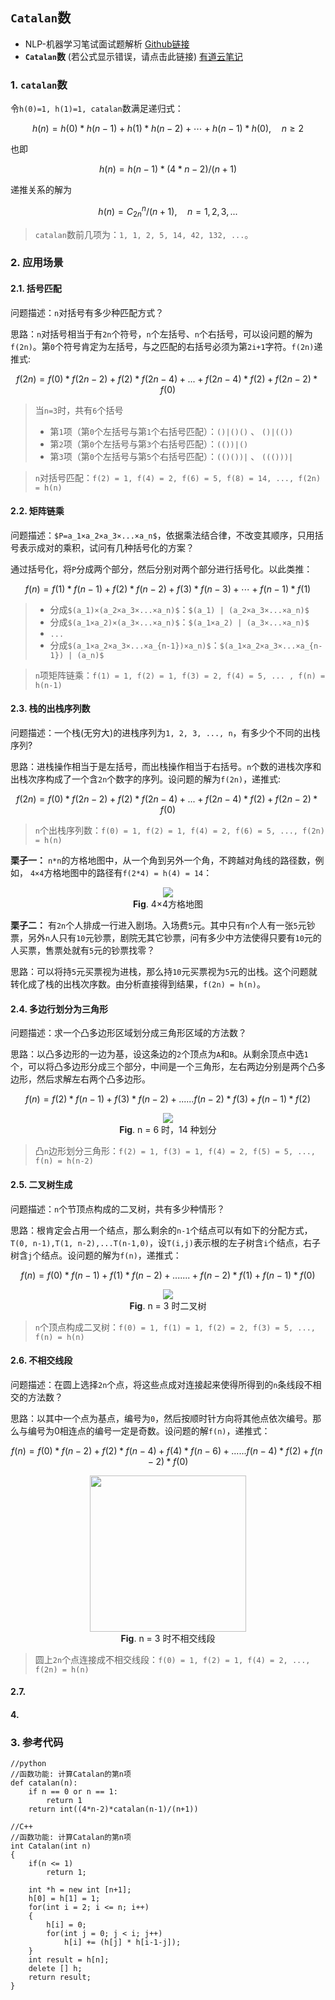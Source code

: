 ## `Catalan`数

- NLP-机器学习笔试面试题解析 [Github链接](https://github.com/WerterHong/Machine-Learning-Algorithm-NLP/)
- **`Catalan`数** (若公式显示错误，请点击此链接) [有道云笔记](http://note.youdao.com/noteshare?id=5c6ae60b514050b24e55ed6806078f30&sub=B03126AC31654928A3BD20A310872FAA)

### 1. `catalan`数

令`h(0)=1, h(1)=1, catalan`数满足递归式：

```math
h(n)=h(0)*h(n-1)+h(1)*h(n-2)+ \cdots +h(n-1)*h(0), \quad n \geq 2
```
也即

```math
h(n)=h(n-1)*(4*n-2)/(n+1)
```
递推关系的解为

```math
h(n)=C^n_{2n}/(n+1), \quad n=1,2,3,...
```
> `catalan`数前几项为：`1, 1, 2, 5, 14, 42, 132, ...`。

### 2. 应用场景

#### 2.1. 括号匹配

问题描述：`n`对括号有多少种匹配方式？

思路：`n`对括号相当于有`2n`个符号，`n`个左括号、`n`个右括号，可以设问题的解为`f(2n)`。第`0`个符号肯定为左括号，与之匹配的右括号必须为第`2i+1`字符。`f(2n)`递推式:

```math
f(2n) = f(0)*f(2n-2) + f(2)*f(2n - 4) + ... + f(2n - 4)*f(2) + f(2n-2)*f(0)
```
> 当`n=3`时，共有`6`个括号
> - 第`1`项（第`0`个左括号与第`1`个右括号匹配）：`()|()()` 、 `()|(())`
> - 第`2`项（第`0`个左括号与第`3`个右括号匹配）：`(())|()`
> - 第`3`项（第`0`个左括号与第`5`个右括号匹配）：`(()())|` 、 `((()))|`

> `n`对括号匹配：`f(2) = 1, f(4) = 2, f(6) = 5, f(8) = 14, ..., f(2n) = h(n)`

#### 2.2. 矩阵链乘

问题描述：`$P=a_1×a_2×a_3×...×a_n$`，依据乘法结合律，不改变其顺序，只用括号表示成对的乘积，试问有几种括号化的方案？

通过括号化，将`P`分成两个部分，然后分别对两个部分进行括号化。以此类推：

```math
f(n) = f(1)*f(n-1) + f(2)*f(n-2) + f(3)*f(n-3) + \cdots + f(n-1)*f(1)
```
> - 分成`$(a_1)×(a_2×a_3×...×a_n)$`：`$(a_1) | (a_2×a_3×...×a_n)$`
> - 分成`$(a_1×a_2)×(a_3×...×a_n)$`：`$(a_1×a_2) | (a_3×...×a_n)$`
> - `...`
> - 分成`$(a_1×a_2×a_3×...×a_{n-1})×a_n)$`：`$(a_1×a_2×a_3×...×a_{n-1}) | (a_n)$`

> `n`项矩阵链乘：`f(1) = 1, f(2) = 1, f(3) = 2, f(4) = 5, ... , f(n) = h(n-1)`

#### 2.3. 栈的出栈序列数

问题描述：一个栈(无穷大)的进栈序列为`1, 2, 3, ..., n`，有多少个不同的出栈序列?

思路：进栈操作相当于是左括号，而出栈操作相当于右括号。`n`个数的进栈次序和出栈次序构成了一个含`2n`个数字的序列。设问题的解为`f(2n)`，递推式:

```math
f(2n) = f(0)*f(2n-2) + f(2)*f(2n - 4) + ... + f(2n - 4)*f(2) + f(2n-2)*f(0)
```

> `n`个出栈序列数：`f(0) = 1, f(2) = 1, f(4) = 2, f(6) = 5, ..., f(2n) = h(n)`

**栗子一：** `n*n`的方格地图中，从一个角到另外一个角，不跨越对角线的路径数，例如， `4×4`方格地图中的路径有`f(2*4) = h(4) = 14`：

<p align="center">
    <img src="https://note.youdao.com/yws/public/resource/7dfe537f8298cea2d3a1d64dbcddb10d/E849937A56064F82ADA471ABA7C11665?ynotemdtimestamp=1566806757550" />
    <br />
    <strong>Fig</strong>. 4×4方格地图
</p>

**栗子二：** 有`2n`个人排成一行进入剧场。入场费`5`元。其中只有`n`个人有一张`5`元钞票，另外`n`人只有`10`元钞票，剧院无其它钞票，问有多少中方法使得只要有`10`元的人买票，售票处就有`5`元的钞票找零？

思路：可以将持`5`元买票视为进栈，那么持`10`元买票视为`5`元的出栈。这个问题就转化成了栈的出栈次序数。由分析直接得到结果，`f(2n) = h(n)`。

#### 2.4. 多边行划分为三角形

问题描述：求一个凸多边形区域划分成三角形区域的方法数？

思路：以凸多边形的一边为基，设这条边的`2`个顶点为`A`和`B`。从剩余顶点中选`1`个，可以将凸多边形分成三个部分，中间是一个三角形，左右两边分别是两个凸多边形，然后求解左右两个凸多边形。

```math
f(n) = f(2)*f(n-1) + f(3)*f(n-2) + ......f(n-2)*f(3) + f(n-1)*f(2)
```

<p align="center">
    <img src="https://note.youdao.com/yws/public/resource/7dfe537f8298cea2d3a1d64dbcddb10d/98D614C7A5ED4D3495B9EE1C751754D1?ynotemdtimestamp=1566806757550" />
    <br />
    <strong>Fig</strong>. n = 6 时，14 种划分
</p>

> 凸`n`边形划分三角形：`f(2) = 1, f(3) = 1, f(4) = 2, f(5) = 5, ..., f(n) = h(n-2)`

#### 2.5. 二叉树生成

问题描述：`n`个节顶点构成的二叉树，共有多少种情形？

思路：根肯定会占用一个结点，那么剩余的`n-1`个结点可以有如下的分配方式，`T(0, n-1),T(1, n-2),...T(n-1,0)`，设`T(i,j)`表示根的左子树含`i`个结点，右子树含`j`个结点。设问题的解为`f(n)`，递推式：
```math
f(n) = f(0)*f(n-1) + f(1)*f(n-2) + .......+ f(n-2)*f(1) + f(n-1)*f(0)
```

<p align="center">
    <img src="https://note.youdao.com/yws/public/resource/7dfe537f8298cea2d3a1d64dbcddb10d/CD1E9CBE1AE5457EA8E76D8AA095E8F9?ynotemdtimestamp=1566806757550" />
    <br />
    <strong>Fig</strong>. n = 3 时二叉树
</p>

> `n`个顶点构成二叉树：`f(0) = 1, f(1) = 1, f(2) = 2, f(3) = 5, ..., f(n) = h(n)`

#### 2.6. 不相交线段

问题描述：在圆上选择`2n`个点，将这些点成对连接起来使得所得到的`n`条线段不相交的方法数？

思路：以其中一个点为基点，编号为`0`，然后按顺时针方向将其他点依次编号。那么与编号为0相连点的编号一定是奇数。设问题的解`f(n)`，递推式：

```math
f(n) = f(0)*f(n-2) + f(2)*f(n-4) + f(4)*f(n-6) + ......f(n-4)*f(2) + f(n-2)*f(0)
```

<p align="center">
    <img src="https://note.youdao.com/yws/public/resource/7dfe537f8298cea2d3a1d64dbcddb10d/5793232880144BAF800AC78CA75B4029?ynotemdtimestamp=1566806757550" height=250 />
    <br />
    <strong>Fig</strong>. n = 3 时不相交线段
</p>

>  圆上`2n`个点连接成不相交线段：`f(0) = 1, f(2) = 1, f(4) = 2, ..., f(2n) = h(n)`

#### 2.7. 

#### 4. 

### 3. 参考代码

```
//python
//函数功能: 计算Catalan的第n项
def catalan(n):
    if n == 0 or n == 1:
        return 1
    return int((4*n-2)*catalan(n-1)/(n+1))
```


```
//C++
//函数功能: 计算Catalan的第n项
int Catalan(int n)
{
	if(n <= 1)
		return 1;
 
	int *h = new int [n+1];
	h[0] = h[1] = 1;
	for(int i = 2; i <= n; i++)
	{
		h[i] = 0;
		for(int j = 0; j < i; j++)
			h[i] += (h[j] * h[i-1-j]);
	}
	int result = h[n];
	delete [] h;
	return result;
}
```
